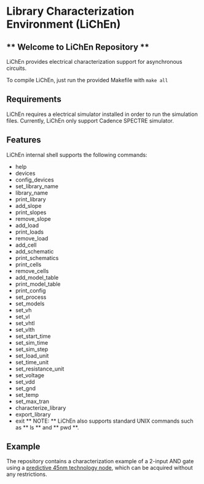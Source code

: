 # Library Characterization Environment (LiChEn)

## ** Welcome to LiChEn Repository **
LiChEn provides electrical characterization support for asynchronous circuits.

To compile LiChEn, just run the provided Makefile with `make all`

## Requirements
LiChEn requires a electrical simulator installed in order to run the simulation files.
Currently, LiChEn only support Cadence SPECTRE simulator.

## Features

LiChEn internal shell supports the following commands:
* help
* devices
* config_devices
* set_library_name
* library_name
* print_library
* add_slope
* print_slopes
* remove_slope
* add_load
* print_loads
* remove_load
* add_cell
* add_schematic
* print_schematics
* print_cells
* remove_cells
* add_model_table
* print_model_table
* print_config
* set_process
* set_models
* set_vh
* set_vl
* set_vhtl
* set_vlth
* set_start_time
* set_sim_time
* set_sim_step
* set_load_unit
* set_time_unit
* set_resistance_unit
* set_voltage
* set_vdd
* set_gnd
* set_temp
* set_max_tran
* characterize_library
* export_library
* exit
** NOTE: ** LiChEn also supports standard UNIX commands such as ** ls ** and ** pwd **.

## Example

The repository contains a characterization example of a 2-input AND gate using a [predictive 45nm technology node](http://www.eda.ncsu.edu/wiki/FreePDK), which can be acquired without any restrictions.
